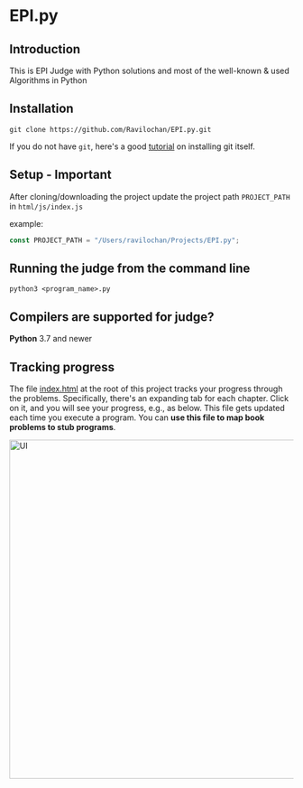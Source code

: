 # EPI.py

## Introduction

This is EPI Judge with Python solutions and most of the well-known & used Algorithms in Python

## Installation

    git clone https://github.com/Ravilochan/EPI.py.git

If you do not have `git`, here's a good [tutorial](https://www.atlassian.com/git/tutorials/install-git) on installing git itself.

## Setup - **Important**
After cloning/downloading the project update the project path `PROJECT_PATH` in `html/js/index.js`

example:

``` js
const PROJECT_PATH = "/Users/ravilochan/Projects/EPI.py";
```

## Running the judge from the command line

    python3 <program_name>.py

## Compilers are supported for judge?

**Python** 3.7 and newer

## Tracking progress

The file [index.html](https://github.com/Ravilochan/EPI.py/blob/master/index.html) at the root of this project tracks your progress through the problems. Specifically, there's an expanding tab for each chapter. Click on it, and you will see your progress, e.g., as below. This file gets updated each time you execute a program. You can **use this file to map book problems to stub programs**.

<img src="https://i.imgur.com/xjf7Z32.png" width="600px" alt="UI"></img>
